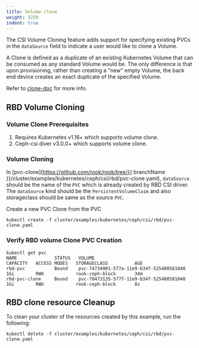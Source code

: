 ```yaml
---
title: Volume clone
weight: 3250
indent: true
---
```


The CSI Volume Cloning feature adds support for specifying existing PVCs in the
`dataSource` field to indicate a user would like to clone a Volume.

A Clone is defined as a duplicate of an existing Kubernetes Volume that can be
consumed as any standard Volume would be. The only difference is that upon
provisioning, rather than creating a "new" empty Volume, the back end device
creates an exact duplicate of the specified Volume.

Refer to [clone-doc](https://kubernetes.io/docs/concepts/storage/volume-pvc-datasource/)
for more info.

## RBD Volume Cloning

### Volume Clone Prerequisites

 1. Requires Kubernetes v1.16+ which supports volume clone.
 2. Ceph-csi diver v3.0.0+ which supports volume clone.

### Volume Cloning

In
[pvc-clone](https://github.com/rook/rook/tree/{{ branchName }}/cluster/examples/kubernetes/ceph/csi/rbd/pvc-clone.yaml),
`dataSource` should be the name of the `PVC` which is already created by RBD
CSI driver. The `dataSource` kind should be the `PersistentVolumeClaim` and also storageclass
should be same as the source `PVC`.

Create a new PVC Clone from the PVC

```console
kubectl create -f cluster/examples/kubernetes/ceph/csi/rbd/pvc-clone.yaml
```

### Verify RBD volume Clone PVC Creation

```console
kubectl get pvc
NAME              STATUS   VOLUME                                     CAPACITY   ACCESS MODES   STORAGECLASS          AGE
rbd-pvc           Bound    pvc-74734901-577a-11e9-b34f-525400581048   1Gi        RWO            rook-ceph-block       34m
rbd-pvc-clone     Bound    pvc-70473135-577f-11e9-b34f-525400581048   1Gi        RWO            rook-ceph-block       8s
```

## RBD clone resource Cleanup

To clean your cluster of the resources created by this example, run the following:

```console
kubectl delete -f cluster/examples/kubernetes/ceph/csi/rbd/pvc-clone.yaml
```
